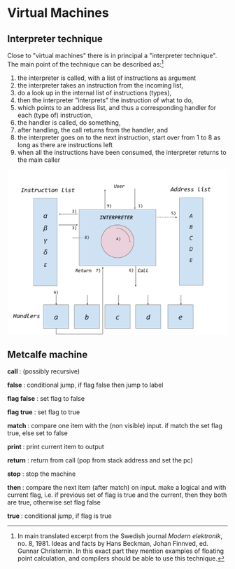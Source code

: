 # Virtual Machines

## Interpreter technique

Close to "virtual machines" there is in principal a "interpreter technique".
The main point of the technique can be described as:[^5]

[^5]: In main translated excerpt from the Swedish journal *Modern elektronik*, no. 8, 1981.
Ideas and facts by Hans Beckman, Johan Finnved, ed. Gunnar Christernin. In this exact part
they mention examples of floating point calculation, and compilers should be able to use
this technique.

1. the interpreter is called, with a list of instructions as argument
2. the interpreter takes an instruction from the incoming list,
3. do a look up in the internal list of instructions (types),
4. then the interpreter ”interprets” the instruction of what to do,
5. which points to an address list, and thus a corresponding handler for each (type of) instruction,
6. the handler is called, do something,
7. after handling, the call returns from the handler, and
8. the interpreter goes on to the next instruction, start over from 1 to 8 as long as there are instructions left
9. when all the instructions have been consumed, the interpreter returns to the main caller

![Principles of an interpreter technique](../assets/images/interpreter.png)


## Metcalfe machine

__call <label>__
: (possibly recursive)

__false <label>__
: conditional jump, if flag false then jump to label

__flag false__
: set flag to false

__flag true__
: set flag to true

__match <item>__
: compare one item with the (non visible) input. if match the set flag true, else set to false

__print <item>__
: print current item to output

__return__
: return from call (pop from stack address and set the pc)

__stop__
: stop the machine

__then <item>__
: compare the next item (after match) on input. make a logical and with current flag, i.e. if previous set of flag is true and the current, then they both are true, otherwise set flag false

__true <label>__
: conditional jump, if flag is true



